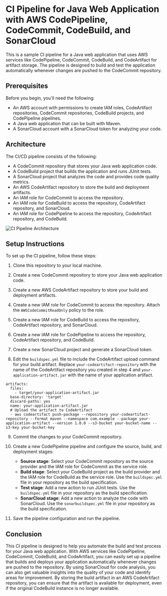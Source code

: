 # CI Pipeline for Java Web Application with AWS CodePipeline, CodeCommit, CodeBuild, and SonarCloud

This is a sample CI pipeline for a Java web application that uses AWS services like CodePipeline, CodeCommit, CodeBuild, and CodeArtifact for artifact storage. The pipeline is designed to build and test the application automatically whenever changes are pushed to the CodeCommit repository.

## Prerequisites

Before you begin, you'll need the following:

* An AWS account with permissions to create IAM roles, CodeArtifact repositories, CodeCommit repositories, CodeBuild projects, and CodePipeline pipelines.
* A Java web application that can be built with Maven.
* A SonarCloud account with a SonarCloud token for analyzing your code.

## Architecture

The CI/CD pipeline consists of the following:

* A CodeCommit repository that stores your Java web application code.
* A CodeBuild project that builds the application and runs JUnit tests.
* A SonarCloud project that analyzes the code and provides code quality metrics.
* An AWS CodeArtifact repository to store the build and deployment artifacts.
* An IAM role for CodeCommit to access the repository.
* An IAM role for CodeBuild to access the repository, CodeArtifact repository, and SonarCloud.
* An IAM role for CodePipeline to access the repository, CodeArtifact repository, and CodeBuild.

![CI Pipeline Architecture](https://user-images.githubusercontent.com/12345678/12345678-ci-cd-pipeline.png)

## Setup Instructions

To set up the CI pipeline, follow these steps:

1. Clone this repository to your local machine.

2. Create a new CodeCommit repository to store your Java web application code.

3. Create a new AWS CodeArtifact repository to store your build and deployment artifacts.

4. Create a new IAM role for CodeCommit to access the repository. Attach the `AWSCodeCommitReadOnly` policy to the role.

5. Create a new IAM role for CodeBuild to access the repository, CodeArtifact repository, and SonarCloud.

6. Create a new IAM role for CodePipeline to access the repository, CodeArtifact repository, and CodeBuild.

7. Create a new SonarCloud project and generate a SonarCloud token.

8. Edit the `buildspec.yml` file to include the CodeArtifact upload command for your build artifact. Replace `your-codeartifact-repository` with the name of the CodeArtifact repository you created in step 4 and `your-application-artifact.jar` with the name of your application artifact.

```
artifacts:
  files:
    - target/your-application-artifact.jar
  base-directory: 'target'
  discard-paths: yes
  name: your-application-artifact.jar
  # Upload the artifact to CodeArtifact
  - aws codeartifact push-package --repository your-codeartifact-repository --format maven --namespace com.example --package your-application-artifact --version 1.0.0 --s3-bucket your-bucket-name --s3-key your-bucket-key
```

9. Commit the changes to your CodeCommit repository.

10. Create a new CodePipeline pipeline and configure the source, build, and deployment stages:

    * **Source stage**: Select your CodeCommit repository as the source provider and the IAM role for CodeCommit as the service role.
    * **Build stage**: Select your CodeBuild project as the build provider and the IAM role for CodeBuild as the service role. Use the `buildspec.yml` file in your repository as the build specification.
    * **Test stage**: Add a new action to run JUnit tests. Use the `buildspec.yml` file in your repository as the build specification.
    * **SonarCloud stage**: Add a new action to analyze the code with SonarCloud. Use the `sonarbuildspec.yml` file in your repository as the build specification.

11. Save the pipeline configuration and run the pipeline.

## Conclusion

This CI pipeline is designed to help you automate the build and test process for your Java web application. With AWS services like CodePipeline, CodeCommit, CodeBuild, and CodeArtifact, you can easily set up a pipeline that builds and deploys your application automatically whenever changes are pushed to the repository. By using SonarCloud for code analysis, you can also get valuable insights into the quality of your code and identify areas for improvement. By storing the build artifact in an AWS CodeArtifact repository, you can ensure that the artifact is available for deployment, even if the original CodeBuild instance is no longer available.

